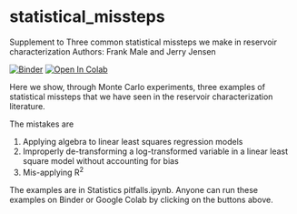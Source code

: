 # statistical_missteps
Supplement to Three common statistical missteps we make in reservoir characterization
Authors: Frank Male and Jerry Jensen

[![Binder](https://mybinder.org/badge_logo.svg)](https://mybinder.org/v2/gh/frank1010111/statistical_missteps/master)
[![Open In Colab](https://colab.research.google.com/assets/colab-badge.svg)](https://colab.research.google.com/github/frank1010111/statistical_missteps/master/Statistics%20pitfalls.ipynb)

Here we show, through Monte Carlo experiments, three examples of statistical missteps that we have seen in the reservoir characterization literature.

The mistakes are
1. Applying algebra to linear least squares regression models
2. Improperly de-transforming a log-transformed variable in a linear least square model without accounting for bias
3. Mis-applying R<sup>2<sup>

The examples are in Statistics pitfalls.ipynb. Anyone can run these examples on Binder or Google Colab by clicking on the buttons above.

